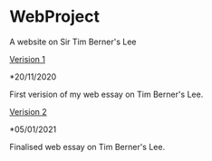 WebProject
=====================

A website on Sir Tim Berner's Lee

[Verision 1](https://sdowney1999.github.io/WebProject/webessay.html)

*20/11/2020

First verision of my web essay on Tim Berner's Lee.

[Verision 2](https://sdowney1999.github.io/WebProject/index.html)

*05/01/2021

Finalised web essay on Tim Berner's Lee.

